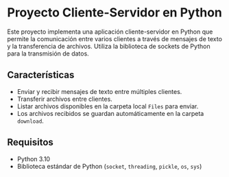 # Proyecto Cliente-Servidor en Python

Este proyecto implementa una aplicación cliente-servidor en Python que permite la comunicación entre varios clientes a través de mensajes de texto y la transferencia de archivos. Utiliza la biblioteca de sockets de Python para la transmisión de datos.

## Características

- Enviar y recibir mensajes de texto entre múltiples clientes.
- Transferir archivos entre clientes.
- Listar archivos disponibles en la carpeta local `Files` para enviar.
- Los archivos recibidos se guardan automáticamente en la carpeta `download`.

## Requisitos

- Python 3.10
- Biblioteca estándar de Python (`socket`, `threading`, `pickle`, `os`, `sys`)